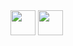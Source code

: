 




<img loading="lazy" src="https://cdn.jsdelivr.net/gh/devicons/devicon/icons/git/git-original.svg" width="40" height="40"/>
<img loading="lazy" src="https://cdn.jsdelivr.net/gh/devicons/devicon@latest/icons/css3/css3-original.svg" width="40" height="40"/>
          
          
          
